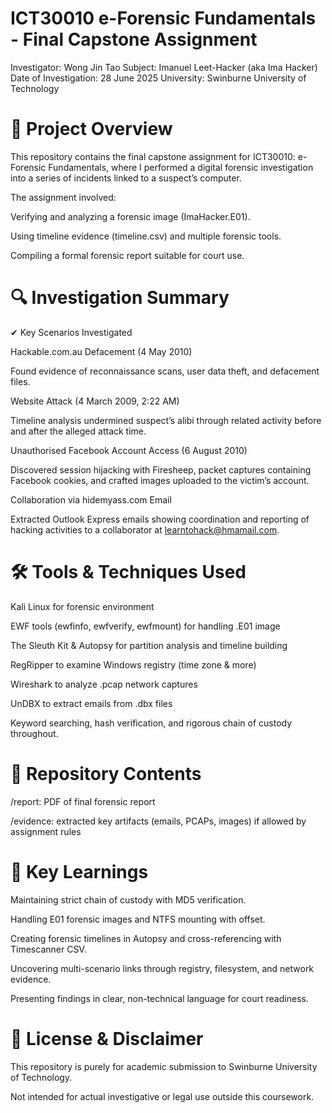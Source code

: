 # ICT30010 e-Forensic Fundamentals - Final Capstone Assignment
Investigator: Wong Jin Tao
Subject: Imanuel Leet-Hacker (aka Ima Hacker)
Date of Investigation: 28 June 2025
University: Swinburne University of Technology

# 📝 Project Overview
This repository contains the final capstone assignment for ICT30010: e-Forensic Fundamentals, where I performed a digital forensic investigation into a series of incidents linked to a suspect’s computer.

The assignment involved:

Verifying and analyzing a forensic image (ImaHacker.E01).

Using timeline evidence (timeline.csv) and multiple forensic tools.

Compiling a formal forensic report suitable for court use.

# 🔍 Investigation Summary
✔ Key Scenarios Investigated

Hackable.com.au Defacement (4 May 2010)

Found evidence of reconnaissance scans, user data theft, and defacement files.

Website Attack (4 March 2009, 2:22 AM)

Timeline analysis undermined suspect’s alibi through related activity before and after the alleged attack time.

Unauthorised Facebook Account Access (6 August 2010)

Discovered session hijacking with Firesheep, packet captures containing Facebook cookies, and crafted images uploaded to the victim’s account.

Collaboration via hidemyass.com Email

Extracted Outlook Express emails showing coordination and reporting of hacking activities to a collaborator at learntohack@hmamail.com.

# 🛠 Tools & Techniques Used
Kali Linux for forensic environment

EWF tools (ewfinfo, ewfverify, ewfmount) for handling .E01 image

The Sleuth Kit & Autopsy for partition analysis and timeline building

RegRipper to examine Windows registry (time zone & more)

Wireshark to analyze .pcap network captures

UnDBX to extract emails from .dbx files

Keyword searching, hash verification, and rigorous chain of custody throughout.

# 📑 Repository Contents
/report: PDF of final forensic report

/evidence: extracted key artifacts (emails, PCAPs, images) if allowed by assignment rules

# 🚀 Key Learnings
Maintaining strict chain of custody with MD5 verification.

Handling E01 forensic images and NTFS mounting with offset.

Creating forensic timelines in Autopsy and cross-referencing with Timescanner CSV.

Uncovering multi-scenario links through registry, filesystem, and network evidence.

Presenting findings in clear, non-technical language for court readiness.

# 📄 License & Disclaimer

This repository is purely for academic submission to Swinburne University of Technology.

Not intended for actual investigative or legal use outside this coursework.

